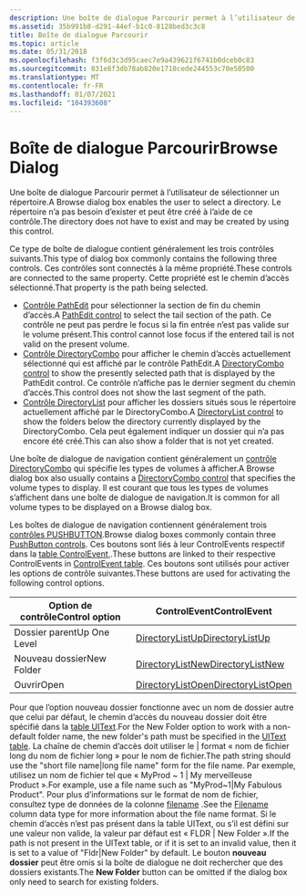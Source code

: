 ```yaml
---
description: Une boîte de dialogue Parcourir permet à l’utilisateur de sélectionner un répertoire. Le répertoire n’a pas besoin d’exister et peut être créé à l’aide de ce contrôle.
ms.assetid: 35b991b8-d291-44ef-b1c0-8128bed3c3c8
title: Boîte de dialogue Parcourir
ms.topic: article
ms.date: 05/31/2018
ms.openlocfilehash: f3f6d3c3d95caec7e9a439621f6741b0dceb0c83
ms.sourcegitcommit: 831e8f3db78ab820e1710cede244553c70e50500
ms.translationtype: MT
ms.contentlocale: fr-FR
ms.lasthandoff: 01/07/2021
ms.locfileid: "104393608"
---
```

# <a name="browse-dialog"></a><span data-ttu-id="41a73-104">Boîte de dialogue Parcourir</span><span class="sxs-lookup"><span data-stu-id="41a73-104">Browse Dialog</span></span>

<span data-ttu-id="41a73-105">Une boîte de dialogue Parcourir permet à l’utilisateur de sélectionner un répertoire.</span><span class="sxs-lookup"><span data-stu-id="41a73-105">A Browse dialog box enables the user to select a directory.</span></span> <span data-ttu-id="41a73-106">Le répertoire n’a pas besoin d’exister et peut être créé à l’aide de ce contrôle.</span><span class="sxs-lookup"><span data-stu-id="41a73-106">The directory does not have to exist and may be created by using this control.</span></span>

<span data-ttu-id="41a73-107">Ce type de boîte de dialogue contient généralement les trois contrôles suivants.</span><span class="sxs-lookup"><span data-stu-id="41a73-107">This type of dialog box commonly contains the following three controls.</span></span> <span data-ttu-id="41a73-108">Ces contrôles sont connectés à la même propriété.</span><span class="sxs-lookup"><span data-stu-id="41a73-108">These controls are connected to the same property.</span></span> <span data-ttu-id="41a73-109">Cette propriété est le chemin d’accès sélectionné.</span><span class="sxs-lookup"><span data-stu-id="41a73-109">That property is the path being selected.</span></span>

-   <span data-ttu-id="41a73-110">[Contrôle PathEdit](pathedit-control.md) pour sélectionner la section de fin du chemin d’accès.</span><span class="sxs-lookup"><span data-stu-id="41a73-110">A [PathEdit control](pathedit-control.md) to select the tail section of the path.</span></span> <span data-ttu-id="41a73-111">Ce contrôle ne peut pas perdre le focus si la fin entrée n’est pas valide sur le volume présent.</span><span class="sxs-lookup"><span data-stu-id="41a73-111">This control cannot lose focus if the entered tail is not valid on the present volume.</span></span>
-   <span data-ttu-id="41a73-112">[Contrôle DirectoryCombo](directorycombo-control.md) pour afficher le chemin d’accès actuellement sélectionné qui est affiché par le contrôle PathEdit.</span><span class="sxs-lookup"><span data-stu-id="41a73-112">A [DirectoryCombo control](directorycombo-control.md) to show the presently selected path that is displayed by the PathEdit control.</span></span> <span data-ttu-id="41a73-113">Ce contrôle n’affiche pas le dernier segment du chemin d’accès.</span><span class="sxs-lookup"><span data-stu-id="41a73-113">This control does not show the last segment of the path.</span></span>
-   <span data-ttu-id="41a73-114">[Contrôle DirectoryList](directorylist-control.md) pour afficher les dossiers situés sous le répertoire actuellement affiché par le DirectoryCombo.</span><span class="sxs-lookup"><span data-stu-id="41a73-114">A [DirectoryList control](directorylist-control.md) to show the folders below the directory currently displayed by the DirectoryCombo.</span></span> <span data-ttu-id="41a73-115">Cela peut également indiquer un dossier qui n’a pas encore été créé.</span><span class="sxs-lookup"><span data-stu-id="41a73-115">This can also show a folder that is not yet created.</span></span>

<span data-ttu-id="41a73-116">Une boîte de dialogue de navigation contient généralement un [contrôle DirectoryCombo](directorycombo-control.md) qui spécifie les types de volumes à afficher.</span><span class="sxs-lookup"><span data-stu-id="41a73-116">A Browse dialog box also usually contains a [DirectoryCombo control](directorycombo-control.md) that specifies the volume types to display.</span></span> <span data-ttu-id="41a73-117">Il est courant que tous les types de volumes s’affichent dans une boîte de dialogue de navigation.</span><span class="sxs-lookup"><span data-stu-id="41a73-117">It is common for all volume types to be displayed on a Browse dialog box.</span></span>

<span data-ttu-id="41a73-118">Les boîtes de dialogue de navigation contiennent généralement trois [contrôles PUSHBUTTON](pushbutton-control.md).</span><span class="sxs-lookup"><span data-stu-id="41a73-118">Browse dialog boxes commonly contain three [PushButton controls](pushbutton-control.md).</span></span> <span data-ttu-id="41a73-119">Ces boutons sont liés à leur ControlEvents respectif dans la [table ControlEvent,](controlevent-table.md).</span><span class="sxs-lookup"><span data-stu-id="41a73-119">These buttons are linked to their respective ControlEvents in [ControlEvent table](controlevent-table.md).</span></span> <span data-ttu-id="41a73-120">Ces boutons sont utilisés pour activer les options de contrôle suivantes.</span><span class="sxs-lookup"><span data-stu-id="41a73-120">These buttons are used for activating the following control options.</span></span>



| <span data-ttu-id="41a73-121">Option de contrôle</span><span class="sxs-lookup"><span data-stu-id="41a73-121">Control option</span></span> | <span data-ttu-id="41a73-122">ControlEvent</span><span class="sxs-lookup"><span data-stu-id="41a73-122">ControlEvent</span></span>                                            |
|----------------|---------------------------------------------------------|
| <span data-ttu-id="41a73-123">Dossier parent</span><span class="sxs-lookup"><span data-stu-id="41a73-123">Up One Level</span></span>   | [<span data-ttu-id="41a73-124">DirectoryListUp</span><span class="sxs-lookup"><span data-stu-id="41a73-124">DirectoryListUp</span></span>](directorylistup-controlevent.md)     |
| <span data-ttu-id="41a73-125">Nouveau dossier</span><span class="sxs-lookup"><span data-stu-id="41a73-125">New Folder</span></span>     | [<span data-ttu-id="41a73-126">DirectoryListNew</span><span class="sxs-lookup"><span data-stu-id="41a73-126">DirectoryListNew</span></span>](directorylistnew-controlevent.md)   |
| <span data-ttu-id="41a73-127">Ouvrir</span><span class="sxs-lookup"><span data-stu-id="41a73-127">Open</span></span>           | [<span data-ttu-id="41a73-128">DirectoryListOpen</span><span class="sxs-lookup"><span data-stu-id="41a73-128">DirectoryListOpen</span></span>](directorylistopen-controlevent.md) |



 

<span data-ttu-id="41a73-129">Pour que l’option nouveau dossier fonctionne avec un nom de dossier autre que celui par défaut, le chemin d’accès du nouveau dossier doit être spécifié dans la [table UIText](uitext-table.md).</span><span class="sxs-lookup"><span data-stu-id="41a73-129">For the New Folder option to work with a non-default folder name, the new folder's path must be specified in the [UIText table](uitext-table.md).</span></span> <span data-ttu-id="41a73-130">La chaîne de chemin d’accès doit utiliser le \| format « nom de fichier long du nom de fichier long » pour le nom de fichier.</span><span class="sxs-lookup"><span data-stu-id="41a73-130">The path string should use the "short file name\|long file name" form for the file name.</span></span> <span data-ttu-id="41a73-131">Par exemple, utilisez un nom de fichier tel que « MyProd ~ 1 \| My merveilleuse Product ».</span><span class="sxs-lookup"><span data-stu-id="41a73-131">For example, use a file name such as "MyProd~1\|My Fabulous Product".</span></span> <span data-ttu-id="41a73-132">Pour plus d’informations sur le format de nom de fichier, consultez type de données de la colonne [filename](filename.md) .</span><span class="sxs-lookup"><span data-stu-id="41a73-132">See the [Filename](filename.md) column data type for more information about the file name format.</span></span> <span data-ttu-id="41a73-133">Si le chemin d’accès n’est pas présent dans la table UIText, ou s’il est défini sur une valeur non valide, la valeur par défaut est « FLDR \| New Folder ».</span><span class="sxs-lookup"><span data-stu-id="41a73-133">If the path is not present in the UIText table, or if it is set to an invalid value, then it is set to a value of "Fldr\|New Folder" by default.</span></span> <span data-ttu-id="41a73-134">Le bouton **nouveau dossier** peut être omis si la boîte de dialogue ne doit rechercher que des dossiers existants.</span><span class="sxs-lookup"><span data-stu-id="41a73-134">The **New Folder** button can be omitted if the dialog box only need to search for existing folders.</span></span>

 

 



